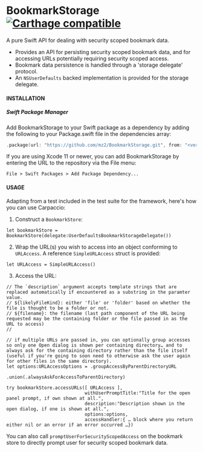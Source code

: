 # BookmarkStorage [![Carthage compatible](https://img.shields.io/badge/Carthage-compatible-4BC51D.svg?style=flat)](https://github.com/Carthage/Carthage)

A pure Swift API for dealing with security scoped bookmark data.

- Provides an API for persisting security scoped bookmark data, and for accessing URLs potentially requiring security scoped access.
- Bookmark data persistence is handled through a 'storage delegate' protocol.
- An `NSUserDefaults` backed implementation is provided for the storage delegate.

#### INSTALLATION

##### Swift Package Manager

Add BookmarkStorage to your Swift package as a dependency by adding the following to your Package.swift file in the dependencies array:

```swift
.package(url: "https://github.com/mz2/BookmarkStorage.git", from: "<version>")
```

If you are using Xcode 11 or newer, you can add BookmarkStorage by entering the URL to the repository via the File menu:

```
File > Swift Packages > Add Package Dependency...
```

#### USAGE

Adapting from a test included in the test suite for the framework, here's how you can use Carpaccio:

1. Construct a `BookmarkStore`:

```
let bookmarkStore = BookmarkStore(delegate:UserDefaultsBookmarkStorageDelegate())
```

2. Wrap the URL(s) you wish to access into an object conforming to `URLAccess`. A reference `SimpleURLAccess` struct is provided:

```
let URLAccess = SimpleURLAccess()
```

3. Access the URL:

```
// The `description` argument accepts template strings that are replaced automatically if encountered as a substring in the paramter value.
// ${likelyFileKind}: either 'file' or 'folder' based on whether the file is thought to be a folder or not.
// ${filename}: the filename (last path component of the URL being requested may be the containing folder or the file passed in as the URL to access)
// 

// if multiple URLs are passed in, you can optionally group accesses so only one Open dialog is shown per containing directory… and to always ask for the containing directory rather than the file itself (useful if you're going to soon need to otherwise ask the user again for other files in the same directory).
let options:URLAccessOptions = .groupAccessByParentDirectoryURL
							   .union(.alwaysAskForAccessToParentDirectory)

try bookmarkStore.accessURLs([ URLAccess ],
                             withUserPromptTitle:"Title for the open panel prompt, if own shown at all.",
                             description:"Description shown in the open dialog, if one is shown at all.",
                             options:options,
                             accessHandler:{ … block where you return either nil or an error if an error occurred …})
```

You can also call `promptUserForSecurityScopedAccess` on the bookmark store to directly prompt user for security scoped bookmark data.